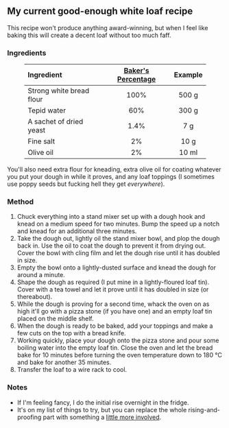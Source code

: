 <!--
  # This file is distributed under under the Creative Commons
  # Attribution 4.0 International License. To view a copy of this
  # license, please visit <http://creativecommons.org/licenses/by/4.0/>.

  description: Read Damien Dart's notes on breadmaking.
  title: Breadmaking Notes
  twigTemplate: .templates/notes-base.html.twig
-->

My current good-enough white loaf recipe
----------------------------------------

This recipe won't produce anything award-winning, but when I feel like
baking this will create a decent loaf without too much faff.

### Ingredients

<figure>

| Ingredient               | [Baker's Percentage][1] | Example |
| :----------------------- | :---------------------: | :-----: |
| Strong white bread flour | 100%                    | 500 g   |
| Tepid water              | 60%                     | 300 g   |
| A sachet of dried yeast  | 1.4%                    | 7 g     |
| Fine salt                | 2%                      | 10 g    |
| Olive oil                | 2%                      | 10 ml   |

</figure>

[1]: <https://en.wikipedia.org/wiki/Baker_percentage>

You'll also need extra flour for kneading, extra olive oil for coating
whatever you put your dough in while it proves, and any loaf toppings
(I sometimes use poppy seeds but fucking hell they get _everywhere_).

### Method

  1. Chuck everything into a stand mixer set up with a dough hook and
     knead on a medium speed for two minutes. Bump the speed up a notch
     and knead for an additional three minutes.
  2. Take the dough out, lightly oil the stand mixer bowl, and plop the
     dough back in. Use the oil to coat the dough to prevent it from
     drying out. Cover the bowl with cling film and let the dough rise
     until it has doubled in size.
  3. Empty the bowl onto a lightly-dusted surface and knead the dough
     for around a minute.
  4. Shape the dough as required (I put mine in a lightly-floured loaf
     tin). Cover with a tea towel and let it prove until it has doubled
     in size (or thereabout).
  5. While the dough is proving for a second time, whack the oven on as
     high it'll go with a pizza stone (if you have one) and an empty
     loaf tin placed on the middle shelf.
  6. When the dough is ready to be baked, add your toppings and make a
     few cuts on the top with a bread knife.
  7. Working quickly, place your dough onto the pizza stone and pour
     some boiling water into the empty loaf tin. Close the oven and let
     the bread bake for 10 minutes before turning the oven temperature
     down to 180 °C and bake for another 35 minutes.
  8. Transfer the loaf to a wire rack to cool.

### Notes

  - If I'm feeling fancy, I do the initial rise overnight in the fridge.
  - It's on my list of things to try, but you can replace the whole
    rising-and-proofing part with something a [little more involved][2].

[2]: <https://www.seriouseats.com/2014/09/how-to-make-and-proof-bread-dough.html>

